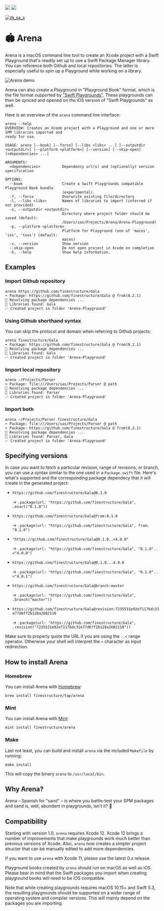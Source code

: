 [![](https://img.shields.io/endpoint?url=https%3A%2F%2Fswiftpackageindex.com%2Fapi%2Fpackages%2Ffinestructure%2FArena%2Fbadge%3Ftype%3Dswift-versions)](https://swiftpackageindex.com/finestructure/Arena)
[![](https://img.shields.io/endpoint?url=https%3A%2F%2Fswiftpackageindex.com%2Fapi%2Fpackages%2Ffinestructure%2FArena%2Fbadge%3Ftype%3Dplatforms)](https://swiftpackageindex.com/finestructure/Arena)

[![@_sa_s](https://img.shields.io/badge/Twitter-@_sa_s-3e8bb0.svg?style=flat)](https://twitter.com/_sa_s)

# 🏟 Arena

Arena is a macOS command line tool to create an Xcode project with a Swift Playground that's readily set up to use a Swift Package Manager library. You can reference both Github and local repositories. The latter is especially useful to spin up a Playground while working on a library.

![Arena demo](misc/Arena-demo-1.0.0.gif)

Arena can also create a Playground in "Playground Book" format, which is the file format supported by ["Swift Playgrounds"](https://apps.apple.com/app/swift-playgrounds/id1496833156). These playgrounds can then be synced and opened on the iOS version of "Swift Playgrounds" as well.

Here is an overview of the `arena` command line interface:

```
arena --help
OVERVIEW: Creates an Xcode project with a Playground and one or more SPM libraries imported and
ready for use.

USAGE: arena [--book] [--force] [--libs <libs> ...] [--outputdir <outputdir>] [--platform <platform>] [--version] [--skip-open] [<dependencies> ...]

ARGUMENTS:
  <dependencies>          Dependency url(s) and (optionally) version specification

OPTIONS:
  --book                  Create a Swift Playgrounds compatible Playground Book bundle
                          (experimental).
  -f, --force             Overwrite existing file/directory
  -l, --libs <libs>       Names of libraries to import (inferred if not provided)
  -o, --outputdir <outputdir>
                          Directory where project folder should be saved (default:
                          /Users/sas/Projects/Arena/Arena-Playground)
  -p, --platform <platform>
                          Platform for Playground (one of 'macos', 'ios', 'tvos') (default:
                          macos)
  -v, --version           Show version
  --skip-open             Do not open project in Xcode on completion
  -h, --help              Show help information.
```

## Examples

### Import Github repository

```
arena https://github.com/finestructure/Gala
➡️ Package: https://github.com/finestructure/Gala @ from(0.2.1)
🔧 Resolving package dependencies ...
📔 Libraries found: Gala
✅ Created project in folder 'Arena-Playground'
```

### Using Github shorthand syntax

You can skip the protocol and domain when referring to Github projects:

```
arena finestructure/Gala
➡️ Package: https://github.com/finestructure/Gala @ from(0.2.1)
🔧 Resolving package dependencies ...
📔 Libraries found: Gala
✅ Created project in folder 'Arena-Playground'
```


### Import local repository

```
arena ~/Projects/Parser
➡️ Package: file:///Users/sas/Projects/Parser @ path
🔧 Resolving package dependencies ...
📔 Libraries found: Parser
✅ Created project in folder 'Arena-Playground'
```

### Import both

```
arena ~/Projects/Parser finestructure/Gala
➡️ Package: file:///Users/sas/Projects/Parser @ path
➡️ Package: https://github.com/finestructure/Gala @ from(0.2.1)
🔧 Resolving package dependencies ...
📔 Libraries found: Parser, Gala
✅ Created project in folder 'Arena-Playground'
```

## Specifying versions

In case you want to fetch a particular revision, range of revisions, or branch, you can use a syntax similar to the one used in a `Package.swift` file. Here's what's supported and the corresponding package dependecy that it will create in the generated project:

- `https://github.com/finestructure/Gala@0.1.0`
  
  → `.package(url: "https://github.com/finestructure/Gala", .exact("0.1.0"))`

- `https://github.com/finestructure/Gala@from:0.1.0`
  
  → `.package(url: "https://github.com/finestructure/Gala", from: "0.1.0")`

- `"https://github.com/finestructure/Gala@0.1.0..<4.0.0"`

  → `.package(url: "https://github.com/finestructure/Gala", "0.1.0"..<"4.0.0")`

- `https://github.com/finestructure/Gala@0.1.0...4.0.0` 

  → `.package(url: "https://github.com/finestructure/Gala", "0.1.0"..<"4.0.1")`

- `https://github.com/finestructure/Gala@branch:master` 

  → `.package(url: "https://github.com/finestructure/Gala", .branch("master"))`

- `https://github.com/finestructure/Gala@revision:7235531e92e71176dc31e77d6ff2b128a2602110` 

  → `.package(url: "https://github.com/finestructure/Gala", .revision("7235531e92e71176dc31e77d6ff2b128a2602110"))`

Make sure to properly quote the URL if you are using the `..<` range operator. Otherwise your shell will interpret the `<` character as input redirection.

## How to install Arena

### Homebrew

You can install Arena with [Homebrew](https://brew.sh):

```
brew install finestructure/tap/arena
```

### Mint

You can install Arena with [Mint](https://github.com/yonaskolb/Mint):

```
mint install finestructure/arena
```

### Make

Last not least, you can build and install `arena` via the included `Makefile` by running:

```
make install
```

This will copy the binary `arena` to `/usr/local/bin`.

## Why Arena?

Arena – Spanish for "sand" – is where you battle-test your SPM packages and sand is, well, abundant in playgrounds, isn't it? 🙂

## Compatibility

Starting with version 1.0, `arena` requires Xcode 12. Xcode 12 brings a number of improvements that make playgrounds work much better than previous versions of Xcode. Also, `arena` now creates a simpler project structer that can be manually edited to add more dependencies.

If you want to use `arena` with Xcode 11, please use the latest 0.x release.

Playground books created by `arena` should run on macOS as well as iOS. Please bear in mind that the Swift packages you import when creating playground books will need to be iOS compatible.

Note that while creating playgrounds requires macOS 10.15+ and Swift 5.3, the resulting playgrounds should be supported on a wider range of operating system and compiler versions. This will mainly depend on the packages you are importing.
